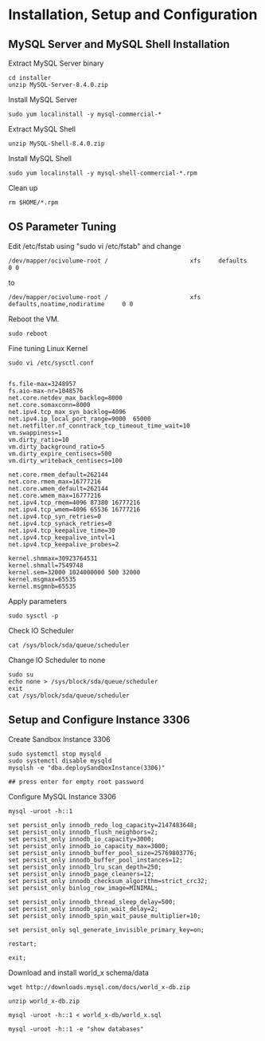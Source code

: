# Installation, Setup and Configuration
## MySQL Server and MySQL Shell Installation
Extract MySQL Server binary
```
cd installer
unzip MySQL-Server-8.4.0.zip
```
Install MySQL Server
```
sudo yum localinstall -y mysql-commercial-*
```
Extract MySQL Shell
```
unzip MySQL-Shell-8.4.0.zip
```
Install MySQL Shell
```
sudo yum localinstall -y mysql-shell-commercial-*.rpm
```
Clean up
```
rm $HOME/*.rpm
```
## OS Parameter Tuning
Edit /etc/fstab using "sudo vi /etc/fstab" and change 
```
/dev/mapper/ocivolume-root /                       xfs     defaults        0 0
```
to
```
/dev/mapper/ocivolume-root /                       xfs     defaults,noatime,nodiratime     0 0
```
Reboot the VM.
```
sudo reboot
```
Fine tuning Linux Kernel
```
sudo vi /etc/sysctl.conf


fs.file-max=3248957
fs.aio-max-nr=1048576
net.core.netdev_max_backlog=8000
net.core.somaxconn=8000
net.ipv4.tcp_max_syn_backlog=4096
net.ipv4.ip_local_port_range=9000  65000
net.netfilter.nf_conntrack_tcp_timeout_time_wait=10
vm.swappiness=1
vm.dirty_ratio=10
vm.dirty_background_ratio=5
vm.dirty_expire_centisecs=500
vm.dirty_writeback_centisecs=100

net.core.rmem_default=262144
net.core.rmem_max=16777216
net.core.wmem_default=262144
net.core.wmem_max=16777216
net.ipv4.tcp_rmem=4096 87380 16777216
net.ipv4.tcp_wmem=4096 65536 16777216
net.ipv4.tcp_syn_retries=0
net.ipv4.tcp_synack_retries=0
net.ipv4.tcp_keepalive_time=30
net.ipv4.tcp_keepalive_intvl=1
net.ipv4.tcp_keepalive_probes=2

kernel.shmmax=30923764531
kernel.shmall=7549748
kernel.sem=32000 1024000000 500 32000
kernel.msgmax=65535
kernel.msgmnb=65535

```
Apply parameters
```
sudo sysctl -p
```
Check IO Scheduler
```
cat /sys/block/sda/queue/scheduler
```
Change IO Scheduler to none
```
sudo su
echo none > /sys/block/sda/queue/scheduler
exit
cat /sys/block/sda/queue/scheduler
```
## Setup and Configure Instance 3306
Create Sandbox Instance 3306
```
sudo systemctl stop mysqld
sudo systemctl disable mysqld
mysqlsh -e "dba.deploySandboxInstance(3306)"

## press enter for empty root password

```
Configure MySQL Instance 3306
```
mysql -uroot -h::1

set persist_only innodb_redo_log_capacity=2147483648;
set persist_only innodb_flush_neighbors=2;
set persist_only innodb_io_capacity=3000;
set persist_only innodb_io_capacity_max=3000;
set persist_only innodb_buffer_pool_size=25769803776;
set persist_only innodb_buffer_pool_instances=12;
set persist_only innodb_lru_scan_depth=250;
set persist_only innodb_page_cleaners=12;
set persist_only innodb_checksum_algorithm=strict_crc32;
set persist_only binlog_row_image=MINIMAL;

set persist_only innodb_thread_sleep_delay=500; 
set persist_only innodb_spin_wait_delay=2;
set persist_only innodb_spin_wait_pause_multiplier=10;

set persist_only sql_generate_invisible_primary_key=on;

restart;

exit;
```
Download and install world_x schema/data
```
wget http://downloads.mysql.com/docs/world_x-db.zip

unzip world_x-db.zip

mysql -uroot -h::1 < world_x-db/world_x.sql

mysql -uroot -h::1 -e "show databases"
```
